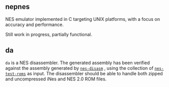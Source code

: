 nepnes
------

NES emulator implemented in C targeting UNIX platforms, with a focus on accuracy and performance.

Still work in progress, partially functional.

da
--

`da` is a NES disassembler. The generated assembly has been verified against the assembly generated by [`nes-disasm`](https://github.com/amaiorano/nes-disasm) , using the collection of [`nes-test-roms`](https://github.com/christopherpow/nes-test-roms) as input. The disassembler should be able to handle both zipped and uncompressed iNes and NES 2.0 ROM files.
